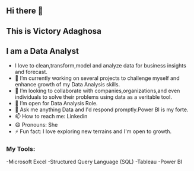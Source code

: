 ## Hi there 👋

## This is Victory Adaghosa

## I am a Data Analyst

- I love to clean,transform,model and analyze data for business insights and forecast.
- 🔭 I’m currently working on several projects to challenge myself and enhance growth of my Data Analysis skills.
- 👯 I’m looking to collaborate with companies,organizations,and even individuals to solve their problems using data as a veritable tool.
- 🤔 I’m open for Data Analysis Role.
- 💬 Ask me anything Data and I'd respond promptly.Power BI is my forte.
- 📫 How to reach me: Linkedin
- 😄 Pronouns: She
- ⚡ Fun fact: I love exploring new terrains and I'm open to growth.
  
### My Tools:
-Microsoft Excel
-Structured Query Language (SQL)
-Tableau
-Power BI
